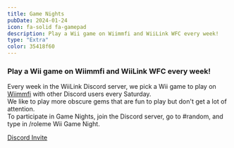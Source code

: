 ```yaml
---
title: Game Nights
pubDate: 2024-01-24
icon: fa-solid fa-gamepad
description: Play a Wii game on Wiimmfi and WiiLink WFC every week!
type: "Extra"
color: 35418f60
---
```


### Play a Wii game on Wiimmfi and WiiLink WFC every week!


Every week in the WiiLink Discord server, we pick a Wii game to play on <a href="https://wiimmfi.de/">Wiimmfi</a> with other Discord users every Saturday.
<br>
We like to play more obscure gems that are fun to play but don't get a lot of attention.
<br>
To participate in Game Nights, join the Discord server, go to #random, and type in /roleme Wii Game Night.


<a href="https://discord.gg/wiilink" class="btn btn-primary" id="download-button"><i class="fa-brands fa-discord"></i> Discord Invite</a>

</div>
